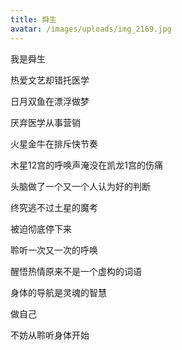 ```yaml
---
title: 舜生
avatar: /images/uploads/img_2169.jpg
---
```

我是舜生

热爱文艺却错托医学

日月双鱼在漂浮做梦

厌弃医学从事营销

火星金牛在排斥快节奏

木星12宫的呼唤声淹没在凯龙1宫的伤痛

头脑做了一个又一个人认为好的判断

终究逃不过土星的魔考

被迫彻底停下来

聆听一次又一次的呼唤

醒悟热情原来不是一个虚构的词语

身体的导航是灵魂的智慧

做自己

不妨从聆听身体开始
